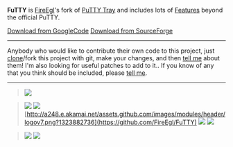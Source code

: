 **FuTTY** is [FireEgl](FireEgl.md)'s fork of [PuTTY Tray](https://github.com/FauxFaux/PuTTYTray/) and includes lots of [Features](Features.md) beyond the official PuTTY.

[Download from GoogleCode](http://code.google.com/p/futty/downloads/list?can=3)
[Download from SourceForge](http://sourceforge.net/projects/futty/files/FuTTY.exe)


---

Anybody who would like to contribute their own code to this project, just [clone](http://code.google.com/p/futty/source/clones)/fork this project with git, make your changes,
and then [tell me](https://www.google.com/profiles/FireEgl/contactme?continue=https%3A%2F%2Fwww.google.com%2Fprofiles%2FFireEgl) about them!  I'm also looking for useful patches to add to it.. If you know of any that you think should be included, please [tell me](https://www.google.com/profiles/FireEgl/contactme?continue=https%3A%2F%2Fwww.google.com%2Fprofiles%2FFireEgl).

---

> [![](http://sites.google.com/site/fireegl/screenshots/futty.png)](http://code.google.com/p/futty/)

> [![](http://a.fsdn.com/con/img/sftheme/logo.png)](http://sourceforge.net/projects/futty/) [![](http://a0.twimg.com/profile_images/2180645193/colorVariations_02_normal.png)](https://futty.codeplex.com/) [http://a248.e.akamai.net/assets.github.com/images/modules/header/logov7.png?1323882736](https://github.com/FireEgl/FuTTY) [![](http://dwz7u9t8u8usb.cloudfront.net/m/4d59884d655d/bun/images/logo.png)](https://bitbucket.org/fireegl/futty/) [![](http://gitorious.org/img/logo.png)](https://gitorious.org/FuTTY)

> [![](http://www.softpedia.com/base_img/softpedia_free_award_f.gif)](http://www.softpedia.com/get/Internet/Servers/Server-Tools/FuTTY.shtml) [![](http://www.softoxi.com/images/public/awards/award.png)](http://www.softoxi.com/futty.html)